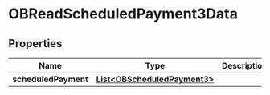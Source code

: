 

# OBReadScheduledPayment3Data

## Properties

Name | Type | Description | Notes
------------ | ------------- | ------------- | -------------
**scheduledPayment** | [**List&lt;OBScheduledPayment3&gt;**](OBScheduledPayment3.md) |  |  [optional]



